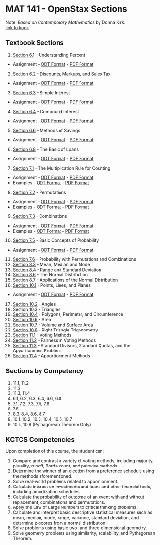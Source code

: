 # MAT 141 - OpenStax Sections

Note: *Based on Contemporary Mathematics* by Donna Kirk.  
[link to book](https://openstax.org/books/contemporary-mathematics/pages/1-introduction)

## Textbook Sections

1. [Section 6.1](./ContemporaryMathematics-6-1.pdf) - Understanding Percent
  * Assignment - [ODT Format](./understanding_percents-assignment.odt) - [PDF Format](./understanding_percents-assignment.pdf)
2. [Section 6.2](./ContemporaryMathematics-6-2.pdf) - Discounts, Markups, and Sales Tax
  * Assignment - [ODT Format](./discounts_markup_and_sales_tax-assignment.odt) - [PDF Format](./discounts_markup_and_sales_tax-assignment.pdf)
3. [Section 6.3](./ContemporaryMathematics-6-3.pdf) - Simple Interest
  * Assignment - [ODT Format](./simple_interest-assignment.odt) - [PDF Format](./simple_interest-assignment.pdf)
4. [Section 6.4](./ContemporaryMathematics-6-4.pdf) - Compound Interest
  * Assignment - [ODT Format](./compound_interest-assignment.odt) - [PDF Format](./compound_interest-assignment.pdf)
5. [Section 6.6](./ContemporaryMathematics-6-6.pdf) - Methods of Savings
  * Assignment - [ODT Format](./methods_of_saving-assignment.odt) - [PDF Format](./methods_of_saving-assignment.pdf)
6. [Section 6.8](./ContemporaryMathematics-6-8.pdf) - The Basic of Loans
  * Assignment - [ODT Format](./the_basics_of_loans-assignment.odt) - [PDF Format](./the_basics_of_loans-assignment.pdf)
7. [Section 7.1](./ContemporaryMathematics-7-1.pdf) - The Multiplication Rule for Counting
  * Assignment - [ODT Format](./the_multiplication_rule_for_counting-assignment.odt) - [PDF Format](./the_multiplication_rule_for_counting-assignment.pdf)
  * Examples - [ODT Format](./multiplication_rule-detailed_example.odt) - [PDF Format](./multiplication_rule-detailed_example.pdf)
8. [Section 7.2](./ContemporaryMathematics-7-2.pdf) - Permutations
  * Assignment - [ODT Format](./permutations-assignment.odt) - [PDF Format](./permutations-assignment.pdf)
  * Examples - [ODT Format](./permutations-detailed_example.odt) - [PDF Format](./permutations-detailed_example.pdf)
9. [Section 7.3](./ContemporaryMathematics-7-3.pdf) - Combinations
  * Assignment - [ODT Format](./combinations-assignment.odt) - [PDF Format](./combinations-assignment.pdf)
  * Examples - [ODT Format](./combinations-detailed_example.odt) - [PDF Format](./combinations-detailed_example.pdf)
10. [Section 7.5](./ContemporaryMathematics-7-5.pdf) - Basic Concepts of Probability
  * Assignment - [ODT Format](./basic_concepts_of_probability-assignment.odt) - [PDF Format](./basic_concepts_of_probability-assignment.pdf)
11. [Section 7.6](./ContemporaryMathematics-7-6.pdf) - Probability with Permutations and Combinations
12. [Section 8.3](./ContemporaryMathematics-8-3.pdf) - Mean, Median and Mode
13. [Section 8.4](./ContemporaryMathematics-8-4.pdf) - Range and Standard Deviation
14. [Section 8.6](./ContemporaryMathematics-8-6.pdf) - The Normal Distribution
15. [Section 8.7](./ContemporaryMathematics-8-7.pdf) - Applications of the Normal Distribution
16. [Section 10.1](./ContemporaryMathematics-10-1.pdf) - Points, Lines, and Planes
  * Assignment - [ODT Format](./points_lines_and_planes-assignment.odt) - [PDF Format](./points_lines_and_planes-assignment.pdf)
17. [Section 10.2](./ContemporaryMathematics-10-2.pdf) - Angles
18. [Section 10.3](./ContemporaryMathematics-10-3.pdf) - Triangles
19. [Section 10.4](./ContemporaryMathematics-10-4.pdf) - Polygons, Perimeter, and Circumference
20. [Section 10.6](./ContemporaryMathematics-10-6.pdf) - Area
21. [Section 10.7](./ContemporaryMathematics-10-7.pdf) - Volume and Surface Area
22. [Section 10.8](./ContemporaryMathematics-10-8.pdf) - Right Triangle Trigonometry
23. [Section 11.1](./ContemporaryMathematics-11-1.pdf) - Voting Methods
24. [Section 11.2](./ContemporaryMathematics-11-2.pdf) - Fairness in Voting Methods
25. [Section 11.3](./ContemporaryMathematics-11-3.pdf) - Standard Divisors, Standard Quotas, and the Apportionment Problem
26. [Section 11.4](./ContemporaryMathematics-11-4.pdf) - Apportionment Methods

## Sections by Competency
1. 11.1, 11.2
2. 11.2
3. 11.3, 11.4
4. 6.1, 6.2, 6.3, 6.4, 6.6, 6.8
5. 7.1, 7.2, 7.3, 7.5, 7.6
6. 7.5
7. 8.3, 8.4, 8.6, 8.7
8. 10.1, 10.2, 10.3, 10.4, 10.6, 10.7
9. 10.5, 10.8 (Pythagorean Theorem Only)

## KCTCS Competencies
Upon completion of this course, the student can:
1.	Compare and contrast a variety of voting methods, including majority, plurality, runoff, Borda count, and pairwise methods.
2.	Determine the winner of an election from a preference schedule using the methods aforementioned.
3.	Solve real-world problems related to apportionment.
4.	Calculate interest on investments and loans and other financial tools, including amortization schedules.
5.	Calculate the probability of outcome of an event with and without replacement, combinations and permutations.
6.	Apply the Law of Large Numbers to critical thinking problems.
7.	Calculate and interpret basic descriptive statistical measures such as mean, median, mode, range, variance, standard deviation, and determine z-scores from a normal distribution.
8.	Solve problems using basic two- and three-dimensional geometry.
9.	Solve geometry problems using similarity, scalability, and Pythagorean Theorem.
